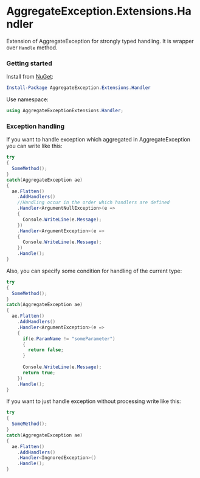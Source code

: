 # AggregateException.Extensions.Handler

Extension of AggregateException for strongly typed handling. It is wrapper over `Handle` method.

### Getting started

Install from [NuGet](https://www.nuget.org/packages/AggregateException.Extensions.Handler/):

```powershell
Install-Package AggregateException.Extensions.Handler
```

Use namespace:

```csharp
using AggregateExceptionExtensions.Handler;
```

### Exception handling

If you want to handle exception which aggregated in AggregateException you can write like this:

```csharp
try
{
  SomeMethod();
}
catch(AggregateException ae)
{
  ae.Flatten()
    .AddHandlers()
    //Handling occur in the order which handlers are defined
    .Handler<ArgumentNullException>(e =>
    {
      Console.WriteLine(e.Message);
    })
    .Handler<ArgumentException>(e =>
    {
      Console.WriteLine(e.Message);
    })
    .Handle();
}
```

Also, you can specify some condition for handling of the current type:

```csharp
try
{
  SomeMethod();
}
catch(AggregateException ae)
{
  ae.Flatten()
    .AddHandlers()
    .Handler<ArgumentException>(e =>
    {
      if(e.ParamName != "someParameter")
      {
        return false;
      }
      
      Console.WriteLine(e.Message);
      return true;
    })
    .Handle();
}
```

If you want to just handle exception without processing write like this:

```csharp
try
{
  SomeMethod();
}
catch(AggregateException ae)
{
  ae.Flatten()
    .AddHandlers()
    .Handler<IngnoredException>()
    .Handle();
}
```
